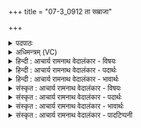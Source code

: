 +++
title = "07-3_0912 ता सम्राजा"

+++
<details><summary>पदपाठः</summary>

ता꣢। स꣣म्रा꣡जा꣢। स꣣म्। रा꣡जा꣢꣯। घृ꣣ता꣡सु꣢ती। घृ꣡त꣢। आ꣣सुतीइ꣡ति꣢। आ꣣दित्या꣢। आ꣣। दित्या꣢। दा꣡नु꣢꣯नः। पती꣢꣯इ꣢ति꣢। स꣡चे꣢꣯ते꣣इ꣡ति꣢। अ꣡न꣢꣯वह्वरम्। अन्। अ꣣वह्वरम्। ९१२।
</details>

<details><summary>अधिमन्त्रम् (VC)</summary>

- मित्रावरुणौ
- गृत्समदः शौनकः
- गायत्री
- षड्जः
</details>

<details><summary>हिन्दी : आचार्य रामनाथ वेदालंकार - विषयः</summary>

अगले मन्त्र में फिर वही विषय वर्णित है।
</details>

<details><summary>हिन्दी : आचार्य रामनाथ वेदालंकार - पदार्थः</summary>

पदार्थान्वय -  प्रथम—आत्मा और मन के पक्ष में। (ता) वे दोनों (घृतासुती) तेज को प्रेरित करनेवाले, (आदित्या) ज्ञान से प्रकाशमान, (दानुनः पती) दान के अधीश्वर, (सम्राजा) देह के सम्राट् आत्मा और मन (अनवह्वरम्) अकुटिल अर्थात् सरल मार्ग का (सचेते) सेवन करें ॥ द्वितीय—राजा और प्रधानमन्त्री के पक्ष में। (ता) वे दोनों (घृतासुती) राष्ट्र में घी-दूध आदि को सींचनेवाले, (आदित्या) ज्ञान-प्रकाश से भासमान, (दानुनः पती) दान के स्वामी अर्थात् दान के देनेवाले (सम्राजा) तेजस्वी राजा और प्रधानमन्त्री (अनवह्वरम्) अकुटिल व्यवहार का (सचेते) सेवन करें ॥३॥ यहाँ श्लेषालङ्कार है ॥३॥
</details>

<details><summary>हिन्दी : आचार्य रामनाथ वेदालंकार - भावार्थः</summary>

भावार्थ -  आत्मा और मन में अगाध शक्ति निहित है। किन्तु उन्हें चाहिए कि वे सरल मार्ग का ही आश्रय लें,कुटिल का नहीं। इसी प्रकार राजा और प्रधानमन्त्री भी सरल मार्ग से ही व्यवहार करते हुए राष्ट्र को उन्नत कर सकते हैं ॥३॥
</details>

<details><summary>संस्कृत : आचार्य रामनाथ वेदालंकार - विषयः</summary>

अथ पुनरपि स एव विषय उच्यते।
</details>

<details><summary>संस्कृत : आचार्य रामनाथ वेदालंकार - पदार्थः</summary>

पदार्थान्वय -  प्रथमः—आत्ममनःपक्षे। (ता) तौ (घृतासुती) तेजःप्रेरकौ। [घृतं तेजः, घृ क्षरणदीप्त्योः।] (आदित्या) आदित्यौ, ज्ञानेन प्रकाशमानौ (दानुनः पती) दानस्य अधीश्वरौ। [दा धातोः दाभाभ्यां नुः। उ० ३।३२ इति नुः प्रत्ययः।] (सम्राजा) देहस्य सम्राजौ आत्ममनसी (अनवह्वरम्) अकुटिलं सरलं मार्गम्। [ह्वृ कौटिल्ये।] (सचेते) सेवेताम्। [षच सेवने च भ्वादिः, लेट्] ॥ द्वितीयः—नृपतिप्रधानमन्त्रिपक्षे। (ता) तौ (घृतासुती) राष्ट्रे घृतदुग्धादिसेक्तारौ, (आदित्या) ज्ञानप्रकाशेन भासमानौ, (दानुनः पती) दानस्य स्वामिनौ, दानदातारावित्यर्थः, (सम्राजा) सम्राजौ तेजस्विनौ नृपतिप्रधानमन्त्रिणौ (अनवह्वरम्) अकुटिलं व्यवहारम् (सचेते) सेवेताम् ॥३॥२ अत्र श्लेषालङ्कारः ॥३॥
</details>

<details><summary>संस्कृत : आचार्य रामनाथ वेदालंकार - भावार्थः</summary>

भावार्थ -  आत्ममनसोरगाधा शक्तिरन्तर्निहिता। किन्तु ताभ्यां सरल एव पन्था आश्रयणीयो न वक्रः। तथैव नृपतिप्रधानमन्त्रिणावपि सरलेनैव पथा व्यवहरन्तौ राष्ट्रमुन्नेतुं प्रभवतः ॥३॥
</details>

<details><summary>संस्कृत : आचार्य रामनाथ वेदालंकार - पादटिप्पनी</summary>

टिप्पनी -   १. ऋ० २।४१।६। २. ऋग्भाष्ये दयानन्दर्षिर्मन्त्रमिमं सूर्यचन्द्रविषये व्याख्यातवान्।
</details>